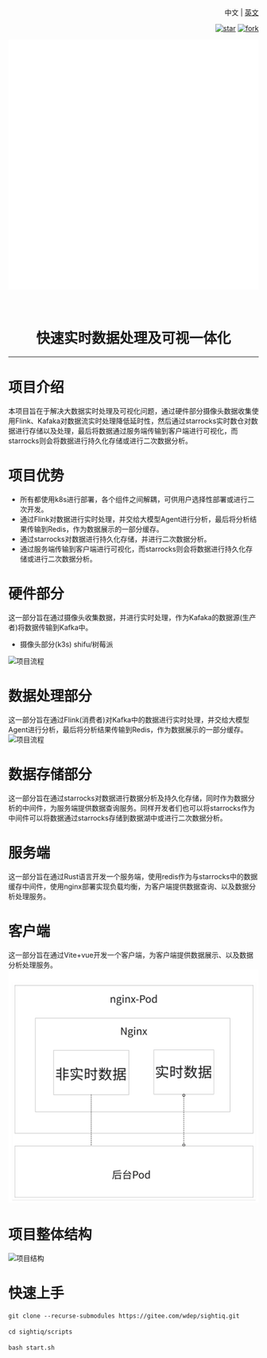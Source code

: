 <div align="right">

中文 | [英文](README-en.md)

[![star](https://gitee.com/wdep/sightiq/badge/star.svg?theme=dark)](https://gitee.com/wdep/sightiq/stargazers)
[![fork](https://gitee.com/wdep/sightiq/badge/fork.svg?theme=dark)](https://gitee.com/wdep/sightiq/members)

<div align="center">
<img width="900px" src="./logo.svg"></img>
</div>
</div>
 
<div align="center">

<h1 style="border-bottom: none">
<br>
    快速实时数据处理及可视一体化
<br />
</h1>
</div>
<hr/>

# 项目介绍
本项目旨在于解决大数据实时处理及可视化问题，通过硬件部分摄像头数据收集使用Flink、Kafaka对数据流实时处理降低延时性，然后通过starrocks实时数仓对数据进行存储以及处理，最后将数据通过服务端传输到客户端进行可视化，而starrocks则会将数据进行持久化存储或进行二次数据分析。
# 项目优势
- 所有都使用k8s进行部署，各个组件之间解耦，可供用户选择性部署或进行二次开发。
- 通过Flink对数据进行实时处理，并交给大模型Agent进行分析，最后将分析结果传输到Redis，作为数据展示的一部分缓存。
- 通过starrocks对数据进行持久化存储，并进行二次数据分析。
- 通过服务端传输到客户端进行可视化，而starrocks则会将数据进行持久化存储或进行二次数据分析。


# 硬件部分
这一部分旨在通过摄像头收集数据，并进行实时处理，作为Kafaka的数据源(生产者)将数据传输到Kafka中。
- 摄像头部分(k3s) shifu/树莓派

![项目流程](images/硬件部分架构.svg)

# 数据处理部分
这一部分旨在通过Flink(消费者)对Kafka中的数据进行实时处理，并交给大模型Agent进行分析，最后将分析结果传输到Redis，作为数据展示的一部分缓存。
![项目流程](images/硬件数据处理部分架构.svg)

# 数据存储部分
这一部分旨在通过starrocks对数据进行数据分析及持久化存储，同时作为数据分析的中间件，为服务端提供数据查询服务。同样开发者们也可以将starrocks作为中间件可以将数据通过starrocks存储到数据湖中或进行二次数据分析。
# 服务端
这一部分旨在通过Rust语言开发一个服务端，使用redis作为与starrocks中的数据缓存中间件，使用nginx部署实现负载均衡，为客户端提供数据查询、以及数据分析处理服务。
# 客户端
这一部分旨在通过Vite+vue开发一个客户端，为客户端提供数据展示、以及数据分析处理服务。
![项目结构](images/前端部分架构.svg)

# 项目整体结构
![项目结构](images/project-Flow.svg)

# 快速上手
```
git clone --recurse-submodules https://gitee.com/wdep/sightiq.git

cd sightiq/scripts

bash start.sh
```